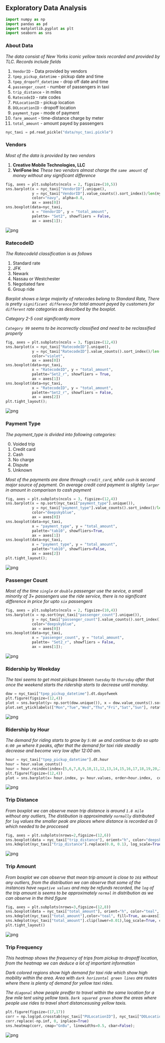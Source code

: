 ## **Exploratory Data Analysis**


```python
import numpy as np
import pandas as pd
import matplotlib.pyplot as plt
import seaborn as sns
```

### **About Data**

*The data consist of New Yorks iconic yellow taxis recorded and provided by TLC. Records include fields*
1. `VendorID` - Data provided by vendors
2. `tpep_pickup_datetime` - pickup date and time
3. `tpep_dropoff_datetime` - drop off date and time
4. `passenger_count` - number of passengers in taxi
5. `trip_distance` - in miles
6. `RatecodeID` - rate codes
7. `PULocationID` - pickup location
8. `DOLocationID` - dropoff location
9. `payment_type` - mode of payment
10. `fare_amount` - time-distance charge by meter
11. `total_amount` - amount payed by passengers


```python
nyc_taxi = pd.read_pickle("data/nyc_taxi.pickle")
```

### **Vendors**

*Most of the data is provided by two vendors*
1. **Creative Mobile Technologies, LLC**
2. **VeriFone Inc**
*These two vendors almost charge the `same amount` of money without any significant difference* 


```python
fig, axes = plt.subplots(ncols = 2, figsize=(10,5))
sns.barplot(x = nyc_taxi["VendorID"].unique(), 
            y = nyc_taxi["VendorID"].value_counts().sort_index()/len(nyc_taxi),
            color="navy", alpha=0.8,
            ax = axes[0])
sns.boxplot(data=nyc_taxi,
            x = "VendorID", y = "total_amount",
            palette= "Set2", showfliers = False,
            ax = axes[1]);
```


![png](output_7_0.png)


### **RatecodeID**

*The RatecodeId classification is as follows*
1. Standard rate
2. JFK
3. Newark
4. Nassau or Westchester
5. Negotiated fare
6. Group ride

*Barplot shows a large majority of ratecodes belong to Standard Rate, There is pretty `significant difference` for total amount payed by customers for `different` rate categories as described by the boxplot.*

*Category 2-5 cost significantly more*

*`Category 99` seems to be incorrectly classified and need to be reclassified properly*


```python
fig, axes = plt.subplots(ncols = 3, figsize=(12,4))
sns.barplot(x = nyc_taxi["RatecodeID"].unique(), 
            y = nyc_taxi["RatecodeID"].value_counts().sort_index()/len(nyc_taxi),
            color="violet",
            ax = axes[0])
sns.boxplot(data=nyc_taxi,
            x = "RatecodeID", y = "total_amount",
            palette="Set2_r", showfliers = True,
            ax = axes[1])
sns.boxplot(data=nyc_taxi,
            x = "RatecodeID", y = "total_amount",
            palette="Set2_r", showfliers = False,
            ax = axes[2])
plt.tight_layout();
```


![png](output_10_0.png)


### **Payment Type**

*The payment_type is divided into following categories:*

0. Voided trip
1. Credit card
2. Cash
3. No charge
4. Dispute
5. Unknown

*Most of the payments are done through `credit_card`, while `cash` is second major source of payment. On average credit card 
payment is slightly `larger` in amount in comparison to cash payment*


```python
fig, axes = plt.subplots(ncols = 3, figsize=(12,4))
sns.barplot(x = np.sort(nyc_taxi["payment_type"].unique()), 
            y = nyc_taxi["payment_type"].value_counts().sort_index()/len(nyc_taxi),
            color="deepskyblue",
            ax = axes[0])
sns.boxplot(data=nyc_taxi,
            x = "payment_type", y = "total_amount",
            palette="tab10", showfliers=True,
            ax = axes[1])
sns.boxplot(data=nyc_taxi,
            x = "payment_type", y = "total_amount",
            palette="tab10", showfliers=False,
            ax = axes[2])
plt.tight_layout();
```


![png](output_13_0.png)


### **Passenger Count**

*Most of the time `single` or `double` passenger use the sevice, a small minority of 3+ passengers use the ride service,
there is no significant difference in price for upto `six` passengers*


```python
fig, axes = plt.subplots(ncols = 2, figsize=(10,4))
sns.barplot(x = np.sort(nyc_taxi["passenger_count"].unique()), 
            y = nyc_taxi["passenger_count"].value_counts().sort_index()/len(nyc_taxi),
            color="deepskyblue",
            ax = axes[0])
sns.boxplot(data=nyc_taxi,
            x = "passenger_count", y = "total_amount",
            palette= "Set2_r", showfliers = False,
            ax = axes[1]);
```


![png](output_16_0.png)


### **Ridership by Weekday**

*The taxi seems to get most pickups btween `tuesday` to `thursday` after that once the weekend starts the ridership starts to decrease 
until monday.*


```python
dow = nyc_taxi["tpep_pickup_datetime"].dt.dayofweek
plt.figure(figsize=(12,4))
plot = sns.barplot(y= np.sort(dow.unique()), x = dow.value_counts().sort_index(), orient="h", color="cornflowerblue")
plot.set_yticklabels(["Mon","Tue","Wed","Thu","Fri","Sat","Sun"], rotation=45);
```


![png](output_19_0.png)


### **Ridership by Hour**

*The demand for riding starts to grow by `5:00 am` and continue to do so upto `6:00 pm` where it peaks, after that the demand for taxi ride steadily decrease and become very low after 12:00 am.*


```python
hour = nyc_taxi["tpep_pickup_datetime"].dt.hour
hour = hour.value_counts()
hour = hour.reindex(index=[5,6,7,8,9,10,11,12,13,14,15,16,17,18,19,20,21,22,23,0,1,2,3,4])
plt.figure(figsize=(12,4))
plot = sns.barplot(x= hour.index, y= hour.values, order=hour.index,  color="violet")
```


![png](output_22_0.png)


### **Trip Distance**

*From boxplot we can observe mean trip distance is around `1.8 mile` without any outliers, The distibution is approximately `normally` distributed for `log` values the smaller peak are places where distance is recorded as 0 which needed to be proccesed*


```python
fig, axes = plt.subplots(nrows=2,figsize=(12,6))
sns.boxplot(data = nyc_taxi["trip_distance"], orient="h", color="deepskyblue", showfliers=False, ax = axes[0])
sns.kdeplot(nyc_taxi["trip_distance"].replace(0.0, 0.1), log_scale=True,color="blue", fill=True, ax=axes[1]);
```


![png](output_25_0.png)


### **Trip Amount**

*From boxplot we can observe that mean trip amount is close to `16$` without any outliers, from the distribution we can observe that
some of the instances have `negative values` and may be refunds recorded, the `log` of the trip amount is seems to be 
approximately `normal` in distribution as we can observe in the third figure*


```python
fig, axes = plt.subplots(nrows=3,figsize=(12,8))
sns.boxplot(data = nyc_taxi["total_amount"], orient="h", color="teal", showfliers=False, ax = axes[0])
sns.kdeplot(nyc_taxi["total_amount"],color="teal", fill=True, ax=axes[1]);
sns.kdeplot(nyc_taxi["total_amount"].clip(lower=0.01),log_scale=True, color="teal", fill=True, ax=axes[2])
plt.tight_layout()
```


![png](output_28_0.png)


### **Trip Frequency**

*This heatmap shows the frequency of trips from pickup to dropoff location, from the heatmap we can deduce a lot of important 
information*

*Dark colored regions show high demand for taxi ride which show high mobility within the area. Area with `dark horizontal green
lines` are routes where there is plenty of demand for yellow taxi rides.*

*The `diagonal` show people predfer to travel within the same location for a few mile tent using yellow taxis. `Dark squared green`
show the areas where people use rides to travel short distancesusing yellow taxis.*


```python
plt.figure(figsize=(17,17))
corr = np.log(pd.crosstab(nyc_taxi["PULocationID"], nyc_taxi["DOLocationID"]))
corr.replace(-np.inf, 0, inplace=True)
sns.heatmap(corr, cmap="GnBu", linewidths=0.5, cbar=False);
```


![png](output_31_0.png)



```python

```
